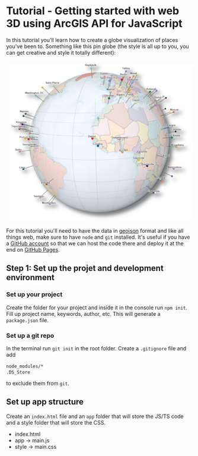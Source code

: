 # Tutorial - Getting started with web 3D using ArcGIS API for JavaScript

In this tutorial you'll learn how to create a globe visualization of places you've been to. Something like this pin globe (the style is all up to you, you can get creative and style it totally different):

![screenshot](./images/screenshot.png)

For this tutorial you'll need to have the data in [geojson](http://geojson.org/) format and like all things web, make sure to have `node` and `git` installed. It's useful if you have a [GitHub account](https://github.com/) so that we can host the code there and deploy it at the end on [GitHub Pages](https://pages.github.com/).

## Step 1: Set up the projet and development environment

### Set up your project

Create the folder for your project and inside it in the console run `npm init`. Fill up project name, keywords, author, etc.
This will generate a `package.json` file.

### Set up a git repo

In the terminal run `git init` in the root folder. Create a `.gitignore` file and add
```
node_modules/*
.DS_Store
```
to exclude them from `git`.

## Set up app structure

Create an `index.html` file and an `app` folder that will store the JS/TS code and a style folder that will store the CSS.

- index.html
- app -> main.js
- style -> main.css
